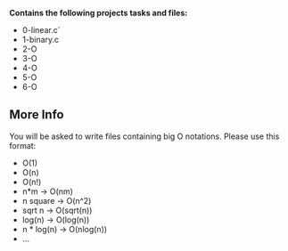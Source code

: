 __Contains the following projects tasks and files:__  
* 0-linear.c` 
* 1-binary.c  
* 2-O  
* 3-O  
* 4-O  
* 5-O
* 6-O
## More Info
You will be asked to write files containing big O notations. Please use this format:  

* O(1)  
* O(n)  
* O(n!)  
* n*m -> O(nm)  
* n square -> O(n^2)  
* sqrt n -> O(sqrt(n))  
* log(n) -> O(log(n))  
* n * log(n) -> O(nlog(n))  
* …
